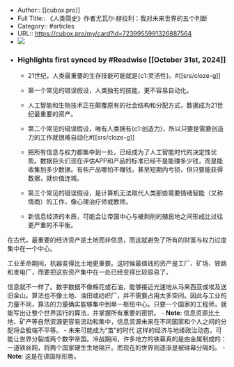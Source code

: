 - Author:: [[cubox.pro]]
- Full Title:: 《人类简史》作者尤瓦尔·赫拉利：我对未来世界的五个判断
- Category:: #articles
- URL:: https://cubox.pro/my/card?id=7239955991326887564
- ![](https://readwise-assets.s3.amazonaws.com/static/images/article0.00998d930354.png)
- ### Highlights first synced by #Readwise [[October 31st, 2024]]
    - 21世纪，人类最重要的生存技能可能就是{c1:灵活性}。#[[srs/cloze-g]]
    - 第一个常见的错误假设，人类独有的技能，更不容易自动化。
    - 人工智能和生物技术正在颠覆原有的社会结构和分配方式，数据成为21世纪最重要的资产。
    - 第二个常见的错误假设，唯有人类拥有{c1:创造力}，所以只要是需要创造力的工作就很难自动化#[[srs/cloze-g]]

    - 把所有信息与权力都集中到一处，已经成为了人工智能时代的决定性优势。数据巨头们现在评估APP和产品的标准已经不是能赚多少钱，而是能收集到多少数据。有些产品哪怕不赚钱，甚至短期内亏损，但只要能获得数据，就价值连城。
    - 第三个常见的错误假设，是计算机无法取代人类那些需要情绪智能（又称情商）的工作，像心理治疗师或教师。
    - 新信息经济的本质，可能会让帝国中心与被剥削的殖民地之间形成比过往更严重的不平衡。

在古代，最重要的经济资产是土地而非信息，而这就避免了所有的财富与权力过度集中在一个中心。

工业革命期间，机器变得比土地更重要。这时候最值钱的资产是工厂、矿场、铁路和发电厂，而要把这些资产集中在一处已经变得比较容易了。

信息就不一样了。数字数据不像棉花或石油，能够接近光速地从马来西亚或埃及送旧金山。算法也不像土地、油田或纺织厂，并不需要占用太多空间。因此与工业的力量不同，算法的力量确实能够集中到单一枢纽中心。只要一个国家的工程师，就能写出让整个世界运行的算法，并掌握所有重要的密钥。
        - **Note**: 信息资源比土地、矿产等自然资源更容易流动和集中，信息资源未来在不同国家和个人之间的分配将会极端不平等。
    - 未来可能成为“茧”的时代
这样的经济与地缘政治动态，可能让世界分裂成两个数字帝国。冷战期间，许多地方的铁幕真的是由金属制成的：一道铁丝网，将两个国家硬生生地隔开。而现在的世界则逐渐是被硅幕分隔的。
        - **Note**: 这是在讲国际形势。
